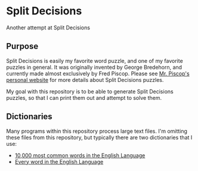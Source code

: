 # Split Decisions

Another attempt at Split Decisions

## Purpose

Split Decisions is easily my favorite word puzzle, and one of my favorite puzzles in general. It was originally invented by George Bredehorn, and currently made almost exclusively by Fred Piscop. Please see [Mr. Piscop's personal website](http://www.split-decisions.us/) for more details about Split Decisions puzzles.

My goal with this repository is to be able to generate Split Decisions puzzles, so that I can print them out and attempt to solve them.

## Dictionaries

Many programs within this repository process large text files. I'm omitting these files from this repository, but typically there are two dictionaries that I use:

* [10,000 most common words in the English Language](https://github.com/first20hours/google-10000-english)
* [Every word in the English Language](https://github.com/dwyl/english-words)
